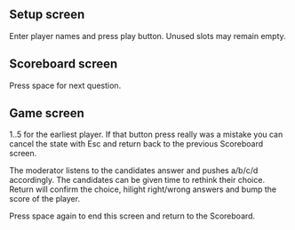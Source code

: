 ## Setup screen

Enter player names and press play button. Unused slots may remain
empty.


## Scoreboard screen

Press space for next question.


## Game screen

1..5 for the earliest player. If that button press really was a
mistake you can cancel the state with Esc and return back to the
previous Scoreboard screen.

The moderator listens to the candidates answer and pushes a/b/c/d
accordingly. The candidates can be given time to rethink their
choice. Return will confirm the choice, hilight right/wrong answers
and bump the score of the player.

Press space again to end this screen and return to the Scoreboard.

